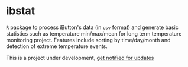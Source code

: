 # ibstat

`R` package to process iButton's data (in `csv` format) and generate basic statistics such as temperature min/max/mean for long term temperature monitoring project. Features include sorting by time/day/month and detection of extreme temperature events.

This is a project under development, [get notified for updates](https://github.com/jinyung/ibstat/subscription)
